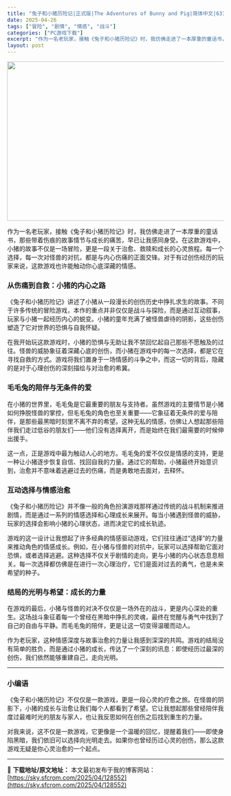 ```yaml
---
title: "兔子和小猪历险记|正式版|The Adventures of Bunny and Pig|简体中文|631M"
date: 2025-04-26
tags: ["冒险", "剧情", "情感", "战斗"]
categories: ["PC游戏下载"]
excerpt: "作为一名老玩家，接触《兔子和小猪历险记》时，我仿佛走进了一本厚重的童话书，那些带着伤痕的故事情节与成长的痛苦，早已让我感同身受。在这款游戏中，小猪的故事不仅是一场冒险，更是一段关于治愈、救赎和成长的心灵旅程。每一个选择，每一次对怪兽的对抗，都是与内心伤痛的正面交锋。对于有过创伤经历的玩家来说，这款游&hellip;"
layout: post
---
```


<img class="aligncenter size-full wp-image-128553" src="https://sky.sfcrom.com/wp-content/uploads/2025/04/2025042609425412.webp" alt="" width="660" height="370" />
<p class="" data-start="156" data-end="321">作为一名老玩家，接触《兔子和小猪历险记》时，我仿佛走进了一本厚重的童话书，那些带着伤痕的故事情节与成长的痛苦，早已让我感同身受。在这款游戏中，小猪的故事不仅是一场冒险，更是一段关于治愈、救赎和成长的心灵旅程。每一个选择，每一次对怪兽的对抗，都是与内心伤痛的正面交锋。对于有过创伤经历的玩家来说，这款游戏也许能触动你心底深藏的情感。</p>

<h3 class="" data-start="323" data-end="345"><strong data-start="327" data-end="345">从伤痛到自救：小猪的内心之路</strong></h3>
<p class="" data-start="347" data-end="471">《兔子和小猪历险记》讲述了小猪从一段漫长的创伤历史中挣扎求生的故事。不同于许多传统的冒险游戏，本作的重点并非仅仅是战斗与探险，而是通过互动叙事，玩家与小猪一起经历内心的蜕变。小猪的童年充满了被怪兽虐待的阴影，这些创伤塑造了它对世界的恐惧与自我怀疑。</p>
<p class="" data-start="473" data-end="602">在我开始玩这款游戏时，小猪的恐惧与无助让我不禁回忆起自己那些不愿触及的过往。怪兽的威胁象征着深藏心底的创伤，而小猪在游戏中的每一次选择，都是它在寻找自救的方式。游戏将我们置身于一场情感的斗争之中，而这一切的背后，隐藏的是对于心理创伤的深刻描绘与对治愈的希冀。</p>

<h3 class="" data-start="604" data-end="624"><strong data-start="608" data-end="624">毛毛兔的陪伴与无条件的爱</strong></h3>
<p class="" data-start="626" data-end="773">在小猪的世界里，毛毛兔是它最重要的朋友与支持者。虽然游戏的主要情节是小猪如何挣脱怪兽的掌控，但毛毛兔的角色也至关重要——它象征着无条件的爱与陪伴，是那些最黑暗时刻里不离不弃的希望。这种无私的情感，仿佛让人想起那些陪伴我们走过低谷的朋友们——他们没有选择离开，而是始终在我们最需要的时候伸出援手。</p>
<p class="" data-start="775" data-end="876">这一点，正是游戏中最为触动人心的地方。毛毛兔的爱不仅仅是情感的支持，更是一种让小猪逐步恢复自信、找回自我的力量。通过它的帮助，小猪最终开始意识到，治愈并不意味着逃避过去的伤痛，而是勇敢地去面对，去释怀。</p>

<h3 class="" data-start="878" data-end="895"><strong data-start="882" data-end="895">互动选择与情感治愈</strong></h3>
<p class="" data-start="897" data-end="996">《兔子和小猪历险记》并不像一般的角色扮演游戏那样通过传统的战斗机制来推进剧情，而是通过一系列的情感选择和心理成长来展开。每当小猪遇到怪兽的威胁，玩家的选择会影响小猪的心理状态，进而决定它的成长轨迹。</p>
<p class="" data-start="998" data-end="1149">游戏的这一设计让我想起了许多经典的情感驱动游戏，它们往往通过“选择”的力量来推动角色的情感成长。例如，在小猪与怪兽的对抗中，玩家可以选择帮助它面对恐惧，或者选择逃避。这种选择不仅关乎剧情的走向，更与小猪的内心状态息息相关。每一次选择都仿佛是在进行一次心理治疗，它们是面对过去的勇气，也是未来希望的种子。</p>

<h3 class="" data-start="1151" data-end="1173"><strong data-start="1155" data-end="1173">结局的光明与希望：成长的力量</strong></h3>
<p class="" data-start="1175" data-end="1277">在游戏的最后，小猪与怪兽的对决不仅仅是一场外在的战斗，更是内心深处的重生。这场战斗象征着每一个曾经在黑暗中挣扎的灵魂，最终在觉醒与勇气中找到了自己的自由与平静。而毛毛兔的陪伴，更是让这一切变得温暖而动人。</p>
<p class="" data-start="1279" data-end="1370">作为老玩家，这种情感深度与故事治愈的力量让我感到深深的共鸣。游戏的结局没有简单的胜负，而是通过小猪的成长，传达了一个深刻的讯息：即使经历过最深的创伤，我们依然能够重建自己，走向光明。</p>


<hr />

<h3 class="" data-start="1377" data-end="1388"><strong data-start="1381" data-end="1388">小编语</strong></h3>
<p class="" data-start="1390" data-end="1495">《兔子和小猪历险记》不仅仅是一款游戏，更是一段心灵的疗愈之旅。在怪兽的阴影下，小猪的成长与治愈让我们每个人都看到了希望。它让我想起那些曾经陪伴我度过最难时光的朋友与家人，也让我反思如何在创伤之后找到重生的力量。</p>
<p class="" data-start="1497" data-end="1585">对我来说，这不仅是一款游戏，它更像是一个温暖的回忆，提醒着我们——即使身陷黑暗，我们依旧可以选择向光明走去。如果你也曾经历过心灵的创伤，那么这款游戏无疑是你心灵治愈的一个起点。</p>

---
📖 **下载地址/原文地址：** 本文最初发布于我的博客网站：[https://sky.sfcrom.com/2025/04/128552](https://sky.sfcrom.com/2025/04/128552)
